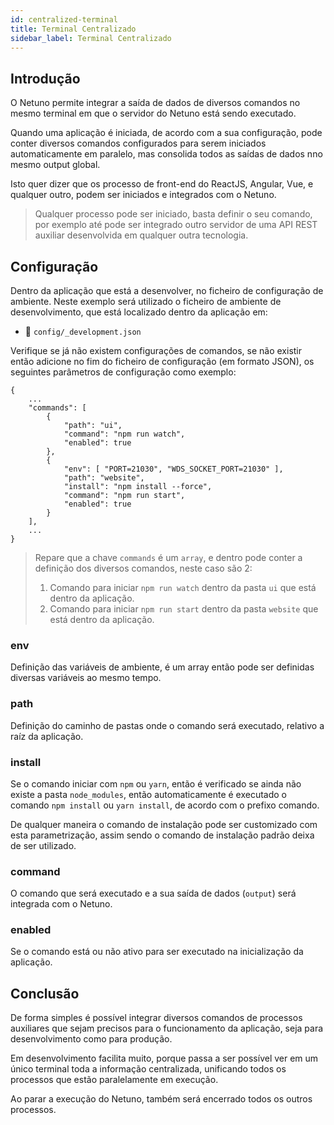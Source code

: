 ```yaml
---
id: centralized-terminal
title: Terminal Centralizado
sidebar_label: Terminal Centralizado
---
```


## Introdução

O Netuno permite integrar a saída de dados de diversos comandos no mesmo terminal em que o servidor do Netuno está sendo executado.

Quando uma aplicação é iniciada, de acordo com a sua configuração, pode conter diversos comandos configurados para serem iniciados automaticamente em paralelo, mas consolida todos as saídas de dados nno mesmo output global.

Isto quer dizer que os processo de front-end do ReactJS, Angular, Vue, e qualquer outro, podem ser iniciados e integrados com o Netuno.

> Qualquer processo pode ser iniciado, basta definir o seu comando, por exemplo até pode ser integrado outro servidor de uma API REST auxiliar desenvolvida em qualquer outra tecnologia.


## Configuração

Dentro da aplicação que está a desenvolver, no ficheiro de configuração de ambiente. Neste exemplo será utilizado o ficheiro de ambiente de desenvolvimento, que está localizado dentro da aplicação em:

- 📂 `config/_development.json`

Verifique se já não existem configurações de comandos, se não existir então adicione no fim do ficheiro de configuração (em formato JSON), os seguintes parâmetros de configuração como exemplo:

```
{
    ...
    "commands": [
        {
            "path": "ui",
            "command": "npm run watch",
            "enabled": true
        },
        {
            "env": [ "PORT=21030", "WDS_SOCKET_PORT=21030" ],
            "path": "website",
            "install": "npm install --force",
            "command": "npm run start",
            "enabled": true
        }
    ],
    ...
}
```

> Repare que a chave `commands` é um `array`, e dentro pode conter a definição dos diversos comandos, neste caso são 2:
> 1. Comando para iniciar `npm run watch` dentro da pasta `ui` que está dentro da aplicação.
> 2. Comando para iniciar `npm run start` dentro da pasta `website` que está dentro da aplicação.

### env

Definição das variáveis de ambiente, é um array então pode ser definidas diversas variáveis ao mesmo tempo.

### path

Definição do caminho de pastas onde o comando será executado, relativo a raíz da aplicação.

### install

Se o comando iniciar com `npm` ou `yarn`, então é verificado se ainda não existe a pasta `node_modules`, então automaticamente é executado o comando `npm install` ou `yarn install`, de acordo com o prefixo comando.

De qualquer maneira o comando de instalação pode ser customizado com esta parametrização, assim sendo o comando de instalação padrão deixa de ser utilizado.

### command

O comando que será executado e a sua saída de dados (`output`) será integrada com o Netuno.

### enabled

Se o comando está ou não ativo para ser executado na inicialização da aplicação.

## Conclusão

De forma simples é possível integrar diversos comandos de processos auxiliares que sejam precisos para o funcionamento da aplicação, seja para desenvolvimento como para produção.

Em desenvolvimento facilita muito, porque passa a ser possível ver em um único terminal toda a informação centralizada, unificando todos os processos que estão paralelamente em execução.

Ao parar a execução do Netuno, também será encerrado todos os outros processos.
